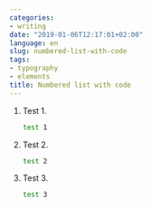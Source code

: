 ```yaml
---
categories:
- writing
date: "2019-01-06T12:17:01+02:00"
language: en
slug: numbered-list-with-code
tags:
- typography
- elements
title: Numbered list with code
---
```


1. Test 1.

    ```bash
    test 1
    ```
2. Test 2.

    ```bash
    test 2
    ```

3. Test 3.

    ```bash
    test 3
    ```
